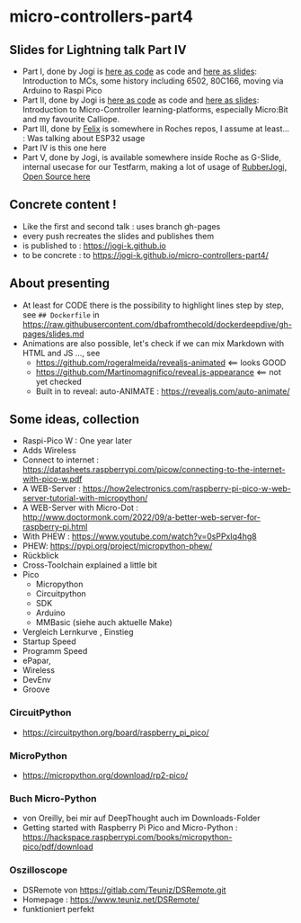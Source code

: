 # micro-controllers-part4

## Slides for Lightning talk Part IV

* Part I, done by Jogi is [here as code](https://github.com/jogi-k/micro-controller-slides) as code and [here as slides](https://jogi-k.github.io/micro-controller-slides): Introduction to MCs, some history including 6502, 80C166, moving via Arduino to Raspi Pico
* Part II, done by Jogi is [here as code](https://github.com/jogi-k/micro-controllers-part2) as code and [here as slides](https://jogi-k.github.io/micro-controllers-part2): Introduction to Micro-Controller learning-platforms, especially Micro:Bit and my favourite Calliope.
* Part III, done by [Felix](https://github.com/fliiiix) is somewhere in Roches repos, I assume at least... : Was talking about ESP32 usage 
* Part IV is this one here
* Part V, done by Jogi, is available somewhere inside Roche as G-Slide, internal usecase for our Testfarm, making a lot of usage of [RubberJogi, Open Source here](https://github.com/jogi-k/RubberJogi) 

## Concrete content ! 

* Like the first and second talk : uses branch gh-pages
* every push recreates the slides and publishes them
* is published to : https://jogi-k.github.io
* to be concrete : to https://jogi-k.github.io/micro-controllers-part4/

## About presenting

* At least for CODE there is the possibility to highlight lines step by step, see ```## Dockerfile``` in https://raw.githubusercontent.com/dbafromthecold/dockerdeepdive/gh-pages/slides.md
* Animations are also possible, let's check if we can mix Markdown with HTML and JS ..., see 
    * https://github.com/rogeralmeida/revealjs-animated <== looks GOOD
    * https://github.com/Martinomagnifico/reveal.js-appearance  <== not yet checked 
    * Built in to reveal: auto-ANIMATE : https://revealjs.com/auto-animate/
    

## Some ideas, collection

* Raspi-Pico W : One year later
* Adds Wireless
* Connect to internet : https://datasheets.raspberrypi.com/picow/connecting-to-the-internet-with-pico-w.pdf
* A WEB-Server : https://how2electronics.com/raspberry-pi-pico-w-web-server-tutorial-with-micropython/
* A WEB-Server with Micro-Dot : http://www.doctormonk.com/2022/09/a-better-web-server-for-raspberry-pi.html
* With PHEW : https://www.youtube.com/watch?v=0sPPxIq4hg8
* PHEW: https://pypi.org/project/micropython-phew/
* Rückblick
* Cross-Toolchain explained a little bit
* Pico 
   * Micropython
   * Circuitpython
   * SDK
   * Arduino
   * MMBasic (siehe auch aktuelle Make)
* Vergleich Lernkurve , Einstieg
* Startup Speed
* Programm Speed
* ePapar, 
* Wireless
* DevEnv
* Groove


### CircuitPython

* https://circuitpython.org/board/raspberry_pi_pico/


### MicroPython

* https://micropython.org/download/rp2-pico/

### Buch Micro-Python

* von Oreilly, bei mir auf DeepThought auch im Downloads-Folder
* Getting started with Raspberry Pi Pico and Micro-Python : https://hackspace.raspberrypi.com/books/micropython-pico/pdf/download

### Oszilloscope

* DSRemote von https://gitlab.com/Teuniz/DSRemote.git
* Homepage : https://www.teuniz.net/DSRemote/ 
* funktioniert perfekt




